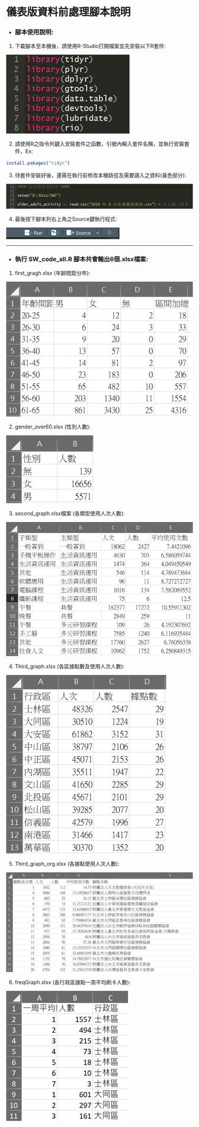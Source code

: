 # 儀表版資料前處理腳本說明

- ### 腳本使用說明:
1. 下載腳本至本機後，請使用R-Studio打開檔案並先安裝以下R套件:
	

![](./img/packages_install.png)
	
2. 請使用R之指令列鍵入安裝套件之函數，引號內輸入套件名稱，並執行安裝套件，Ex:
	
```R
install.pakages("tidyr")
```

3. 待套件安裝好後，還需在執行前修改本機路徑及需要讀入之資料(黃色部分):
	

![](./img/setwd.png)
	
4. 最後按下腳本列右上角之Source鍵執行程式:
	

![](./img/run.png)

------

- ### 執行 SW_code_all.R 腳本共會輸出6個.xlsx檔案:
	
1. first_gragh.xlsx (年齡間距分布):
	

![](./img/fg.png)
	
2. gender_over60.xlsx (性別人數):
	

![](./img/genderover60.png)
	
3. second_graph.xlsx檔案 (各類型使用人次人數): 
	

![](./img/sg.png)
	
4. Third_graph.xlsx (各區據點數及使用人次人數):
	

![](./img/tg.png)
	
5. Third_graph_org.xlsx (各據點使用人次人數):	
	

![](./img/tg2.png)
	
6. freqGraph.xlsx (各行政區據點一周平均刷卡人數): 
	

![](./img/freq.png)
